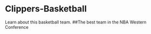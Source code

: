 # Clippers-Basketball
Learn about this basketball team. 
##The best team in the NBA Western Conference
